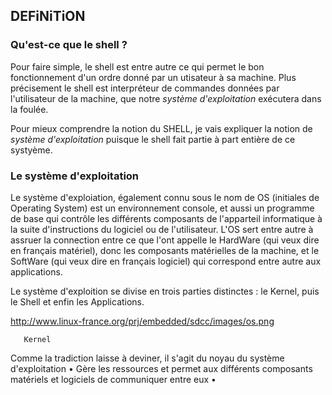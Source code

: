 ## DEFiNiTiON

### Qu'est-ce que le shell ?

Pour faire simple, le shell est entre autre ce qui permet le bon fonctionnement d'un ordre donné par un utisateur à sa machine.
Plus précisement le shell est interpréteur de commandes données par l'utilisateur de la machine, que notre *système d'exploitation* exécutera dans la foulée.

Pour mieux comprendre la notion du SHELL, je vais expliquer la notion de *système d'exploitation* puisque le shell fait partie à part entière de ce systyème.


### Le système d'exploitation

Le système d'exploiation, également connu sous le nom de OS (initiales de Operating System) est un environnement console, et aussi un programme de base qui contrôle les différents composants de l'apparteil informatique à la suite d'instructions du logiciel ou de l'utilisateur. L'OS sert entre autre à assruer la connection entre ce que l'ont appelle le HardWare (qui veux dire en français matériel), donc les composants matérielles de la machine, et le SoftWare (qui veux dire en français logiciel) qui correspond entre autre aux applications.

Le système d'exploition se divise en trois parties distinctes : le Kernel, puis le Shell et enfin les Applications.

http://www.linux-france.org/prj/embedded/sdcc/images/os.png

       Kernel
       
Comme la tradiction laisse à deviner, il s'agit du noyau du système d'exploitation                                                                                • Gère les ressources et permet aux différents composants matériels et logiciels de communiquer entre eux                                                            • 
       
